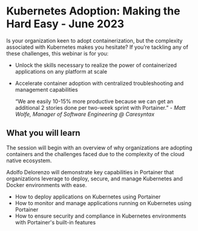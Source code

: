 # Kubernetes Adoption: Making the Hard Easy - June 2023

Is your organization keen to adopt containerization, but the complexity associated with Kubernetes makes you hesitate? If you’re tackling any of these challenges, this webinar is for you:

- Unlock the skills necessary to realize the power of containerized applications on any platform at scale
- Accelerate container adoption with centralized troubleshooting and management capabilities

    “We are easily 10-15% more productive because we can get an additional 2 stories done per two-week sprint with Portainer.” -  _Matt Wolfe,  Manager of Software Engineering @ Caresyntax_

## What you will learn

The session will begin with an overview of why organizations are adopting containers and the challenges faced due to the complexity of the cloud native ecosystem.

Adolfo Delorenzo will demonstrate key capabilities in Portainer that organizations leverage to deploy, secure, and manage Kubernetes and Docker environments with ease.

- How to deploy applications on Kubernetes using Portainer
- How to monitor and manage applications running on Kubernetes using Portainer
- How to ensure security and compliance in Kubernetes environments with Portainer's built-in features
